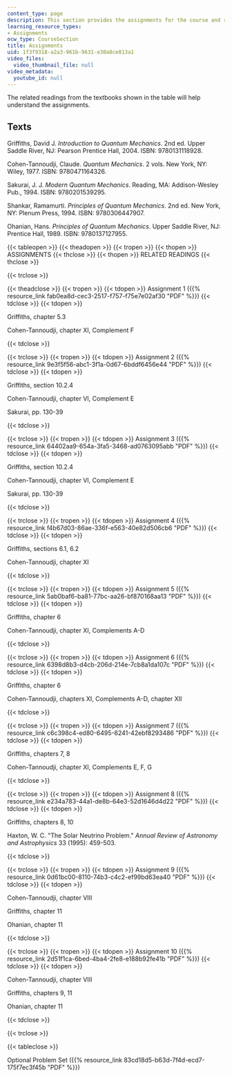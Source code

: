 ```yaml
---
content_type: page
description: This section provides the assignments for the course and related readings.
learning_resource_types:
- Assignments
ocw_type: CourseSection
title: Assignments
uid: 1f3f9318-a2a3-961b-9631-e30a0ce813a1
video_files:
  video_thumbnail_file: null
video_metadata:
  youtube_id: null
---
```


The related readings from the textbooks shown in the table will help understand the assignments.

Texts
-----

Griffiths, David J. _Introduction to Quantum Mechanics_. 2nd ed. Upper Saddle River, NJ: Pearson Prentice Hall, 2004. ISBN: 9780131118928.

Cohen-Tannoudji, Claude. _Quantum Mechanics_. 2 vols. New York, NY: Wiley, 1977. ISBN: 9780471164326.

Sakurai, J. J. _Modern Quantum Mechanics_. Reading, MA: Addison-Wesley Pub., 1994. ISBN: 9780201539295.

Shankar, Ramamurti. _Principles of Quantum Mechanics_. 2nd ed. New York, NY: Plenum Press, 1994. ISBN: 9780306447907.

Ohanian, Hans. _Principles of Quantum Mechanics_. Upper Saddle River, NJ: Prentice Hall, 1989. ISBN: 9780137127955.

{{< tableopen >}}
{{< theadopen >}}
{{< tropen >}}
{{< thopen >}}
ASSIGNMENTS
{{< thclose >}}
{{< thopen >}}
RELATED READINGS
{{< thclose >}}

{{< trclose >}}

{{< theadclose >}}
{{< tropen >}}
{{< tdopen >}}
Assignment 1 ({{% resource_link fab0ea8d-cec3-2517-f757-f75e7e02af30 "PDF" %}})
{{< tdclose >}}
{{< tdopen >}}


Griffiths, chapter 5.3

Cohen-Tannoudji, chapter XI, Complement F


{{< tdclose >}}

{{< trclose >}}
{{< tropen >}}
{{< tdopen >}}
Assignment 2 ({{% resource_link 9e3f5f56-abc1-3f1a-0d67-6bddf6456e44 "PDF" %}})
{{< tdclose >}}
{{< tdopen >}}


Griffiths, section 10.2.4

Cohen-Tannoudji, chapter VI, Complement E

Sakurai, pp. 130-39


{{< tdclose >}}

{{< trclose >}}
{{< tropen >}}
{{< tdopen >}}
Assignment 3 ({{% resource_link 64402aa9-654a-3fa5-3468-ad0763095abb "PDF" %}})
{{< tdclose >}}
{{< tdopen >}}


Griffiths, section 10.2.4

Cohen-Tannoudji, chapter VI, Complement E

Sakurai, pp. 130-39


{{< tdclose >}}

{{< trclose >}}
{{< tropen >}}
{{< tdopen >}}
Assignment 4 ({{% resource_link f4b67d03-86ae-336f-e563-40e82d506cb6 "PDF" %}})
{{< tdclose >}}
{{< tdopen >}}


Griffiths, sections 6.1, 6.2

Cohen-Tannoudji, chapter XI


{{< tdclose >}}

{{< trclose >}}
{{< tropen >}}
{{< tdopen >}}
Assignment 5 ({{% resource_link 5ab0baf6-ba81-77bc-aa26-bf870168aa13 "PDF" %}})
{{< tdclose >}}
{{< tdopen >}}


Griffiths, chapter 6

Cohen-Tannoudji, chapter XI, Complements A-D


{{< tdclose >}}

{{< trclose >}}
{{< tropen >}}
{{< tdopen >}}
Assignment 6 ({{% resource_link 6398d8b3-d4cb-206d-214e-7cb8a1da107c "PDF" %}})
{{< tdclose >}}
{{< tdopen >}}


Griffiths, chapter 6

Cohen-Tannoudji, chapters XI, Complements A-D, chapter XII


{{< tdclose >}}

{{< trclose >}}
{{< tropen >}}
{{< tdopen >}}
Assignment 7 ({{% resource_link c6c398c4-ed80-6495-6241-42ebf8293486 "PDF" %}})
{{< tdclose >}}
{{< tdopen >}}


Griffiths, chapters 7, 8

Cohen-Tannoudji, chapter XI, Complements E, F, G


{{< tdclose >}}

{{< trclose >}}
{{< tropen >}}
{{< tdopen >}}
Assignment 8 ({{% resource_link e234a783-44a1-de8b-64e3-52d1646d4d22 "PDF" %}})
{{< tdclose >}}
{{< tdopen >}}


Griffiths, chapters 8, 10

Haxton, W. C. "The Solar Neutrino Problem." _Annual Review of Astronomy and Astrophysics_ 33 (1995): 459-503.


{{< tdclose >}}

{{< trclose >}}
{{< tropen >}}
{{< tdopen >}}
Assignment 9 ({{% resource_link 0d61bc00-8110-74b3-c4c2-ef99bd63ea40 "PDF" %}})
{{< tdclose >}}
{{< tdopen >}}


Cohen-Tannoudji, chapter VIII

Griffiths, chapter 11

Ohanian, chapter 11


{{< tdclose >}}

{{< trclose >}}
{{< tropen >}}
{{< tdopen >}}
Assignment 10 ({{% resource_link 2d51f1ca-6bed-4ba4-2fe8-e188b92fe41b "PDF" %}})
{{< tdclose >}}
{{< tdopen >}}


Cohen-Tannoudji, chapter VIII

Griffiths, chapters 9, 11

Ohanian, chapter 11


{{< tdclose >}}

{{< trclose >}}

{{< tableclose >}}

Optional Problem Set ({{% resource_link 83cd18d5-b63d-7f4d-ecd7-175f7ec3f45b "PDF" %}})